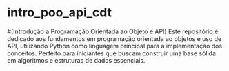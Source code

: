 # intro_poo_api_cdt 
#(Introdução a Programação Orientada ao Objeto e API)
Este repositório é dedicado aos fundamentos em programação orientada ao objetos e uso de API, utilizando Python como linguagem principal para a implementação dos conceitos. Perfeito para iniciantes que buscam construir uma base sólida em algoritmos e estruturas de dados essenciais.
